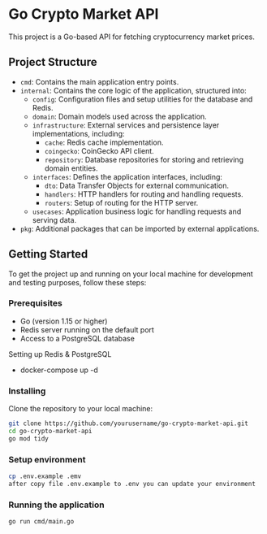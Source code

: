 # Go Crypto Market API

This project is a Go-based API for fetching cryptocurrency market prices.

## Project Structure

- `cmd`: Contains the main application entry points.
- `internal`: Contains the core logic of the application, structured into:
  - `config`: Configuration files and setup utilities for the database and Redis.
  - `domain`: Domain models used across the application.
  - `infrastructure`: External services and persistence layer implementations, including:
    - `cache`: Redis cache implementation.
    - `coingecko`: CoinGecko API client.
    - `repository`: Database repositories for storing and retrieving domain entities.
  - `interfaces`: Defines the application interfaces, including:
    - `dto`: Data Transfer Objects for external communication.
    - `handlers`: HTTP handlers for routing and handling requests.
    - `routers`: Setup of routing for the HTTP server.
  - `usecases`: Application business logic for handling requests and serving data.
- `pkg`: Additional packages that can be imported by external applications.

## Getting Started

To get the project up and running on your local machine for development and testing purposes, follow these steps:

### Prerequisites

- Go (version 1.15 or higher)
- Redis server running on the default port
- Access to a PostgreSQL database

Setting up Redis & PostgreSQL
- docker-compose up -d

### Installing

Clone the repository to your local machine:

```sh
git clone https://github.com/yourusername/go-crypto-market-api.git
cd go-crypto-market-api
go mod tidy

```
### Setup environment
```sh
cp .env.example .emv
after copy file .env.example to .env you can update your environment
```
### Running the application

```sh
go run cmd/main.go

